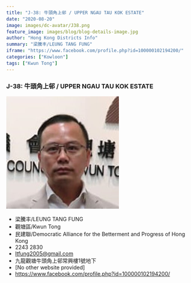 ```yaml
---
title: "J-38: 牛頭角上邨 / UPPER NGAU TAU KOK ESTATE"
date: "2020-08-20"
image: images/dc-avatar/J38.png
feature_image: images/blog/blog-details-image.jpg
author: "Hong Kong Districts Info"
summary: "梁騰丰/LEUNG TANG FUNG"
iframe: "https://www.facebook.com/profile.php?id=100000102194200/"
categories: ["Kowloon"]
tags: ["Kwun Tong"]
---
```


### J-38: 牛頭角上邨 / UPPER NGAU TAU KOK ESTATE  
![](/images/dc-avatar/J38.png)  

 - 梁騰丰/LEUNG TANG FUNG  
 - 觀塘區/Kwun Tong  
 - 民建聯/Democratic Alliance for the Betterment and Progress of Hong Kong  
 - 2243 2830  
 - ltfung2005@gmail.com  
 - 九龍觀塘牛頭角上邨常興樓1號地下  
 - [No other website provided]  
 - https://www.facebook.com/profile.php?id=100000102194200/
